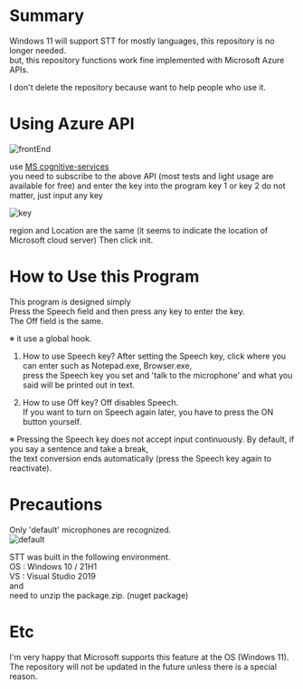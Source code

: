 # Summary

Windows 11 will support STT for mostly languages, this repository is no longer needed.  
but, this repository functions work fine implemented with Microsoft Azure APIs.

I don't delete the repository because want to help people who use it.

# Using Azure API
![frontEnd](https://i.imgur.com/45IK3sr.png)

use [MS cognitive-services](https://azure.microsoft.com/ko-kr/services/cognitive-services/)   
you need to subscribe to the above API (most tests and light usage are available for free)
and enter the key into the program key 1 or key 2 do not matter, just input any key

![key](https://i.imgur.com/662y1v8.png)

region and Location are the same (it seems to indicate the location of Microsoft cloud server) Then click init.

# How to Use this Program
This program is designed simply  
Press the Speech field and then press any key to enter the key.  
The Off field is the same.

※ it use a global hook.

1) How to use Speech key?
After setting the Speech key, click where you can enter such as Notepad.exe, Browser.exe,  
press the Speech key you set and 'talk to the microphone' and what you said will be printed out in text.

2) How to use Off key?
Off disables Speech.  
If you want to turn on Speech again later, you have to press the ON button yourself.

※ Pressing the Speech key does not accept input continuously. By default, if you say a sentence and take a break,  
the text conversion ends automatically (press the Speech key again to reactivate).

# Precautions  
Only 'default' microphones are recognized.  
![default](https://i.imgur.com/SQHsHWg.png)

STT was built in the following environment.  
OS : Windows 10 / 21H1  
VS : Visual Studio 2019  
and  
need to unzip the package.zip. (nuget package)

# Etc  
I'm very happy that Microsoft supports this feature at the OS (Windows 11).  
The repository will not be updated in the future unless there is a special reason.
